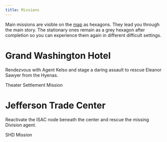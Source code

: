 ```yaml
---
title: Missions
---
```


Main missions are visible on the [map](/map.html) as hexagons. They lead you through the main story. The stationary ones remain as a grey hexagon after completion so you can experience them again in different difficult settings.

# Grand Washington Hotel

Rendezvous with Agent Kelso and stage a daring assault to rescue Eleanor Sawyer from the Hyenas.

Theater Settlement Mission

# Jefferson Trade Center

Reactivate the ISAC node beneath the center and rescue the missing Division agent.

SHD Mission